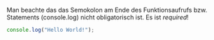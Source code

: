 Man beachte das das Semokolon am Ende des Funktionsaufrufs bzw. Statements (console.log) nicht obligatorisch ist. Es ist *required*!

```javascript
console.log("Hello World!");
```
